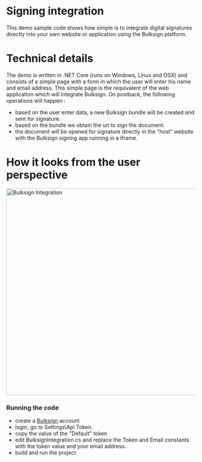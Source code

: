 # Signing integration

This demo sample code shows how simple is to integrate digital signatures directly into your own website or application using the Bulksign platform.

# Technical details 

The demo is written in .NET Core (runs on Windows, Linux and OSX) and consists of a simple page with a form in which the user will enter his name and email address.
This simple page is the requivalent of the web application which will integrate Bulksign.  On postback, the following operations will happen :

- based on the user enter data, a new Bulksign bundle will be created and sent for signature.
- based on the bundle we obtain the url to sign the document.
- the document will be opened for signature directly in the "host" website with the Bulksign signing app running in a iframe.


# How it looks from the user perspective

<img src="https://i.imgur.com/4Ttcnlc.gif" alt="Bulksign Integration" style="width: 900px; height:550px"/>


### Running the code

- create a [Bulksign](http://bulksign.com) account
- login, go to Settings\Api Token.
- copy the value of the "Default" token
- edit BulksignIntegration.cs and replace the Token and Email constants with the token value and your email address.
- build and run the project 

